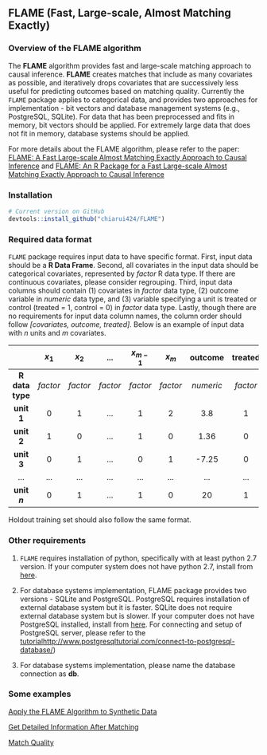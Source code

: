 
<!-- README.md is generated from README.Rmd. Please edit that file -->
FLAME (Fast, Large-scale, Almost Matching Exactly)
--------------------------------------------------

### Overview of the FLAME algorithm

The **FLAME** algorithm provides fast and large-scale matching approach to causal inference. **FLAME** creates matches that include as many covariates as possible, and iteratively drops covariates that are successively less useful for predicting outcomes based on matching quality. Currently the `FLAME` package applies to categorical data, and provides two approaches for implementation - bit vectors and database management systems (e.g., PostgreSQL, SQLite). For data that has been preprocessed and fits in memory, bit vectors should be applied. For extremely large data that does not fit in memory, database systems should be applied.

For more details about the FLAME algorithm, please refer to the paper: [FLAME: A Fast Large-scale Almost Matching Exactly Approach to Causal Inference](https://arxiv.org/pdf/1707.06315.pdf) and [FLAME: An R Package for a Fast Large-scale Almost Matching Exactly Approach to Causal Inference](articles/article.pdf)

### Installation

``` r
# Current version on GitHub
devtools::install_github("chiarui424/FLAME") 
```

### Required data format

`FLAME` package requires input data to have specific format. First, input data should be a **R Data Frame**. Second, all covariates in the input data should be categorical covariates, represented by *factor* R data type. If there are continuous covariates, please consider regrouping. Third, input data columns should contain (1) covariates in *factor* data type, (2) outcome variable in *numeric* data type, and (3) variable specifying a unit is treated or control (treated = 1, control = 0) in *factor* data type. Lastly, though there are no requirements for input data column names, the column order should follow *\[covariates, outcome, treated\]*. Below is an example of input data with *n* units and *m* covariates.

|                 | ***x*<sub>1</sub>** | ***x*<sub>2</sub>** |  **...** | ***x*<sub>*m* − 1</sub>** | ***x*<sub>*m*</sub>** | **outcome** | **treated** |
|:---------------:|:-------------------:|:-------------------:|:--------:|:-------------------------:|:---------------------:|:-----------:|:-----------:|
| **R data type** |       *factor*      |       *factor*      | *factor* |          *factor*         |        *factor*       |  *numeric*  |   *factor*  |
|    **unit 1**   |          0          |          1          |    ...   |             1             |           2           |     3.8     |      1      |
|    **unit 2**   |          1          |          0          |    ...   |             1             |           0           |     1.36    |      0      |
|    **unit 3**   |          0          |          1          |    ...   |             0             |           1           |    -7.25    |      0      |
|       ...       |         ...         |         ...         |    ...   |            ...            |          ...          |     ...     |     ...     |
|   **unit *n***  |          0          |          1          |    ...   |             1             |           0           |      20     |      1      |

Holdout training set should also follow the same format.

### Other requirements

1.  `FLAME` requires installation of python, specifically with at least python 2.7 version. If your computer system does not have python 2.7, install from [here](https://www.python.org/downloads/).

2.  For database systems implementation, FLAME package provides two versions - SQLite and PostgreSQL. PostgreSQL requires installation of external database system but it is faster. SQLite does not require external database system but is slower. If your computer does not have PostgreSQL installed, install from [here](https://www.postgresql.org/download/). For connecting and setup of PostgreSQL server, please refer to the [tutorial](at%20\url%7B)<http://www.postgresqltutorial.com/connect-to-postgresql-database/>)

3.  For database systems implementation, please name the database connection as **db**.

### Some examples

[Apply the FLAME Algorithm to Synthetic Data](articles/Synthetic_Data.html)

[Get Detailed Information After Matching](articles/CATE.html)

[Match Quality](articles/Matching_Quality.html)
